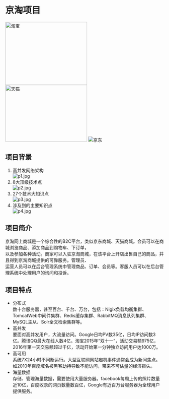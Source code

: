 # 京淘项目
<img src="http://www.z4a.net/images/2017/12/06/p5.jpg" alt="淘宝" border="0" height="200px" width="260px" />
<img src="http://www.z4a.net/images/2017/12/06/p7.png" alt="天猫" border="0" height="180px" width="260px" />
<img src="http://www.z4a.net/images/2017/12/06/p6.jpg" alt="京东" border="0" />

## 项目背景
1. 高并发网络架构  
![p1.jpg](http://www.z4a.net/images/2017/12/06/p1.jpg)
2. 8大顶级技术点  
![p2.jpg](http://www.z4a.net/images/2017/12/06/p2.jpg)
3. 27个技术大知识点  
![p3.jpg](http://www.z4a.net/images/2017/12/06/p3.jpg)
4. 涉及到的主要知识点  
![p4.jpg](http://www.z4a.net/images/2017/12/06/p4.jpg)

## 项目简介
京淘网上商城是一个综合性的B2C平台，类似京东商城、天猫商城。会员可以在商城浏览商品、添加商品到购物车、下订单，  
以及参加各种活动。商家可以入驻京淘商城，在该平台上开店出售自己的商品，并且得到京淘商城提供的可靠服务。管理员、  
运营人员可以在后台管理系统中管理商品、订单、会员等。客服人员可以在后台管理系统中处理用户的询问和投诉。

## 项目特点
* 分布式  
数十台服务器，甚至百台、千台、万台，包括：Nigix负载均衡集群、TomcatWeb中间件集群、Redis缓存集群、RabbitMQ消息队列集群、MySQL主从、Solr全文检索集群等。
* 高并发  
要面对高并发用户，大流量访问。Google日均PV数35亿，日均IP访问数3亿。腾讯QQ最大在线人数4亿。淘宝2015年“双十一”，活动交易额975亿，2016年第一天交易额超过千亿，活动开始第一分钟独立访问用户达1000万。
* 高可用  
系统7X24小时不间断运行。大型互联网网站宕机事件通常会成为新闻焦点。如2010年百度域名被黑客劫持导致不能访问，带来不可估量的经济损失。
* 海量数据  
存储、管理海量数据，需要使用大量服务器。facebook每周上传的照片数量近10亿，百度收录的网页数量数百亿，Google有近百万台服务器为全球用户提供服务。




